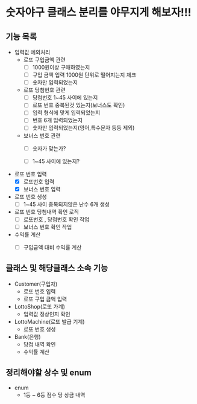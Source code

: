 # 숫자야구 클래스 분리를 야무지게 해보자!!!



## 기능 목록
- 입력값 예외처리
  - 로또 구입금액 관련
    - [ ] 1000원이상 구매하였는지
    - [ ] 구입 금액 입력 1000원 단위로 떨어지는지 체크
    - [ ] 숫자만 입력되었는지
    
  - 로또 당첨번호 관련 
    - [ ] 당첨번호 1~45 사이에 있는지
    - [ ] 로또 번호 중복된것 있는지(보너스도 확인)
    - [ ] 입력 형식에 맞게 입력되었는지 
    - [ ] 번호 6개 입력되었는지
    - [ ] 숫자만 입력되었는지(영어,특수문자 등등 제외)

  - 보너스 번호 관련
    - [ ] 숫자가 맞는가?
    - [ ] 1~45 사이에 있는지?
  

- 로또 번호 입력
  - [x] 로또번호 입력
  - [x] 보너스 번호 입력

- 로또 번호 생성
    - [ ] 1~45 사이 중복되지않은 난수 6개 생성 
    
- 로또 번호 당첨내역 확인 로직
  - [ ] 로또번호 , 당첨번호 확인 작업
  - [ ] 보너스 번호 확인 작업

- 수익률 계산 
  - [ ] 구입금액 대비 수익률 계산


## 클래스 및 해당클래스 소속 기능
- Customer(구입자)
  - 로또 번호 입력
  - 로또 구입 금액 입력
- LottoShop(로또 가계)
  - 입력값 정상인지 확인
- LottoMachine(로또 발급 기계)
  - 로또 번호 생성
- Bank(은행)
  - 당첨 내역 확인
  - 수익률 계산 

## 정리해야할 상수 및 enum
- enum
  - 1등 ~ 6등 점수 당 상금 내역

